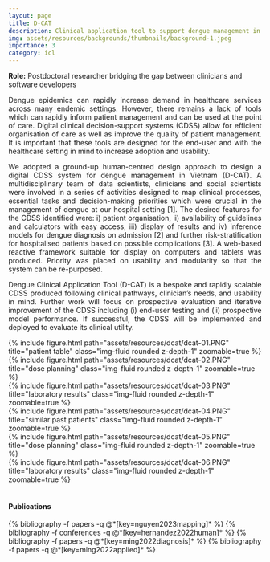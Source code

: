 ```yaml
---
layout: page
title: D-CAT
description: Clinical application tool to support dengue management in low and middle income countries.
img: assets/resources/backgrounds/thumbnails/background-1.jpeg
importance: 3
category: icl
---
```


<b>Role:</b> Postdoctoral researcher bridging the gap between clinicians and software developers

<p align="justify">
    Dengue epidemics can rapidly increase demand in healthcare services across many endemic settings.
    However, there remains a lack of tools which can rapidly inform patient management and can be
    used at the point of care. Digital clinical decision-support systems (CDSS) allow for efficient
    organisation of care as well as improve the quality of patient management. It is important that these
    tools are designed for the end-user and with the healthcare setting in mind to increase adoption and
    usability.
</p>

<p align="justify">
    We adopted a ground-up human-centred design approach to design a digital CDSS system for
    dengue management in Vietnam (D-CAT). A multidisciplinary team of data scientists, clinicians and
    social scientists were involved in a series of activities designed to map clinical processes, essential
    tasks and decision-making priorities which were crucial in the management of dengue at our hospital
    setting [1]. The desired features for the CDSS identified were: i) patient organisation, ii) availability 
    of guidelines and calculators with easy access, iii) display of results and iv) inference models for dengue 
    diagnosis on admission [2] and further risk-stratification for hospitalised patients based on possible 
    complications [3]. A web-based reactive framework suitable for display on computers and tablets was produced. 
    Priority was placed on usability and modularity so that the system can be re-purposed.
</p>

<p align="justify">
    Dengue Clinical Application Tool (D-CAT) is a bespoke and rapidly scalable CDSS produced following
    clinical pathways, clinician’s needs, and usability in mind. Further work will focus on prospective
    evaluation and iterative improvement of the CDSS including (i) end-user testing and (ii) prospective
    model performance. If successful, the CDSS will be implemented and deployed to evaluate its clinical
    utility.
</p>

<div class="row justify-content-sm-center">
    <div class="col-sm">
        {% include figure.html path="assets/resources/dcat/dcat-01.PNG" 
        title="patient table" class="img-fluid rounded z-depth-1" zoomable=true %}
    </div>
    <div class="col-sm pl-md-1 pl-lg-1 pl-xl-1">
        {% include figure.html path="assets/resources/dcat/dcat-02.PNG" 
        title="dose planning" class="img-fluid rounded z-depth-1" zoomable=true %}
    </div>
    <div class="col-sm pl-md-1 pl-lg-1 pl-xl-1">
        {% include figure.html path="assets/resources/dcat/dcat-03.PNG" 
        title="laboratory results" class="img-fluid rounded z-depth-1" zoomable=true %}
    </div>
</div>

<div class="row justify-content-sm-center">
    <div class="col-sm">
        {% include figure.html path="assets/resources/dcat/dcat-04.PNG" 
        title="similar past patients" class="img-fluid rounded z-depth-1" zoomable=true %}
    </div>
    <div class="col-sm pl-md-1 pl-lg-1 pl-xl-1">
        {% include figure.html path="assets/resources/dcat/dcat-05.PNG" 
        title="dose planning" class="img-fluid rounded z-depth-1" zoomable=true %}
    </div>
    <div class="col-sm pl-md-1 pl-lg-1 pl-xl-1">
        {% include figure.html path="assets/resources/dcat/dcat-06.PNG" 
        title="laboratory results" class="img-fluid rounded z-depth-1" zoomable=true %}
    </div>
</div>


<br>

#### Publications

<div class="publications">
   {% bibliography -f papers -q @*[key=nguyen2023mapping]* %}
   {% bibliography -f conferences -q @*[key=hernandez2022human]* %}
   {% bibliography -f papers -q @*[key=ming2022diagnosis]* %}
   {% bibliography -f papers -q @*[key=ming2022applied]* %}
</div>

